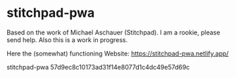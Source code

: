 # stitchpad-pwa
Based on the work of Michael Aschauer (Stitchpad).
I am a rookie, please send help.
Also this is a work in progress.

Here the (somewhat) functioning Website: https://stitchpad-pwa.netlify.app/

stitchpad-pwa
57d9ec8c10173ad31f14e8077d1c4dc49e57d69c
